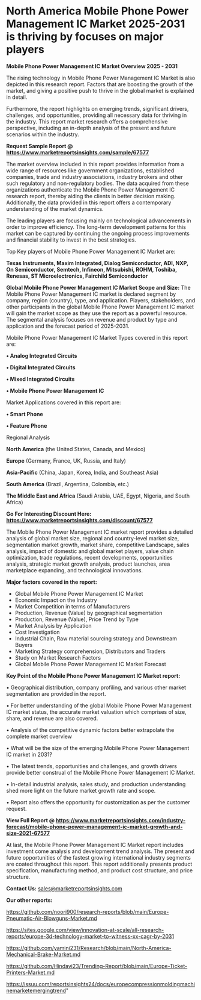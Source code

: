 # North America Mobile Phone Power Management IC Market 2025-2031 is thriving by focuses on major players

<Strong> Mobile Phone Power Management IC Market Overview 2025 - 2031</strong>

The rising technology in Mobile Phone Power Management IC Market is also depicted in this research report. Factors that are boosting the growth of the market, and giving a positive push to thrive in the global market is explained in detail.

Furthermore, the report highlights on emerging trends, significant drivers, challenges, and opportunities, providing all necessary data for thriving in the industry. This report market research offers a comprehensive perspective, including an in-depth analysis of the present and future scenarios within the industry.

<strong>Request Sample Report @ <a href=https://www.marketreportsinsights.com/sample/67577>https://www.marketreportsinsights.com/sample/67577</a></strong>

The market overview included in this report provides information from a wide range of resources like government organizations, established companies, trade and industry associations, industry brokers and other such regulatory and non-regulatory bodies. The data acquired from these organizations authenticate the Mobile Phone Power Management IC research report, thereby aiding the clients in better decision making. Additionally, the data provided in this report offers a contemporary understanding of the market dynamics.

The leading players are focusing mainly on technological advancements in order to improve efficiency. The long-term development patterns for this market can be captured by continuing the ongoing process improvements and financial stability to invest in the best strategies.

Top Key players of Mobile Phone Power Management IC Market are:

<strong>Texas Instruments, Maxim Integrated, Dialog Semiconductor, ADI, NXP, On Semiconductor, Semtech, Infineon, Mitsubishi, ROHM, Toshiba, Renesas, ST Microelectronics, Fairchild Semiconductor</strong>

<strong><b>Global Mobile Phone Power Management IC Market Scope and Size:</b></strong>
The Mobile Phone Power Management IC market is declared segment by company, region (country), type, and application. Players, stakeholders, and other participants in the global Mobile Phone Power Management IC market will gain the market scope as they use the report as a powerful resource. The segmental analysis focuses on revenue and product by type and application and the forecast period of 2025-2031.

Mobile Phone Power Management IC Market Types covered in this report are:

<strong>• Analog Integrated Circuits

• Digital Integrated Circuits

• Mixed Integrated Circuits

• Mobile Phone Power Management IC</strong>

Market Applications covered in this report are:

<strong>• Smart Phone

• Feature Phone</strong> 

Regional Analysis

<strong>North America</strong> (the United States, Canada, and Mexico)

<strong>Europe</strong> (Germany, France, UK, Russia, and Italy)

<strong>Asia-Pacific</strong> (China, Japan, Korea, India, and Southeast Asia)

<strong>South America</strong> (Brazil, Argentina, Colombia, etc.)

<strong>The Middle East and Africa</strong> (Saudi Arabia, UAE, Egypt, Nigeria, and South Africa)

<strong>Go For Interesting Discount Here: <a href=https://www.marketreportsinsights.com/discount/67577>https://www.marketreportsinsights.com/discount/67577</a></strong>

The Mobile Phone Power Management IC market report provides a detailed analysis of global market size, regional and country-level market size, segmentation market growth, market share, competitive Landscape, sales analysis, impact of domestic and global market players, value chain optimization, trade regulations, recent developments, opportunities analysis, strategic market growth analysis, product launches, area marketplace expanding, and technological innovations.

<strong><b>Major factors covered in the report:</b></strong>
<ul>
  <li>Global Mobile Phone Power Management IC Market </li>
  <li>Economic Impact on the Industry</li>
  <li>Market Competition in terms of Manufacturers</li>
  <li>Production, Revenue (Value) by geographical segmentation</li>
  <li>Production, Revenue (Value), Price Trend by Type</li>
  <li>Market Analysis by Application</li>
  <li>Cost Investigation</li>
  <li>Industrial Chain, Raw material sourcing strategy and Downstream Buyers</li>
  <li>Marketing Strategy comprehension, Distributors and Traders</li>
  <li>Study on Market Research Factors</li>
  <li>Global Mobile Phone Power Management IC Market Forecast</li>
</ul>

<strong><b>Key Point of the Mobile Phone Power Management IC Market report:</b></strong>

• Geographical distribution, company profiling, and various other market segmentation are provided in the report.

• For better understanding of the global Mobile Phone Power Management IC market status, the accurate market valuation which comprises of size, share, and revenue are also covered.

• Analysis of the competitive dynamic factors better extrapolate the complete market overview

• What will be the size of the emerging Mobile Phone Power Management IC market in 2031?

• The latest trends, opportunities and challenges, and growth drivers provide better construal of the Mobile Phone Power Management IC Market.

• In-detail industrial analysis, sales study, and production understanding shed more light on the future market growth rate and scope.

• Report also offers the opportunity for customization as per the customer request.

<strong><b>View Full Report @ <a href=https://www.marketreportsinsights.com/industry-forecast/mobile-phone-power-management-ic-market-growth-and-size-2021-67577>https://www.marketreportsinsights.com/industry-forecast/mobile-phone-power-management-ic-market-growth-and-size-2021-67577</a></b></strong>


At last, the Mobile Phone Power Management IC Market report includes investment come analysis and development trend analysis. The present and future opportunities of the fastest growing international industry segments are coated throughout this report. This report additionally presents product specification, manufacturing method, and product cost structure, and price structure.

<strong>Contact Us:</strong>
sales@marketreportsinsights.com

<strong>Our other reports:</strong>

<a href=https://github.com/noori900/research-reports/blob/main/Europe-Pneumatic-Air-Blowguns-Market.md>https://github.com/noori900/research-reports/blob/main/Europe-Pneumatic-Air-Blowguns-Market.md</a>

<a href=https://sites.google.com/view/innovation-at-scale/all-research-reports/europe-3d-technology-market-to-witness-xx-cagr-by-2031>https://sites.google.com/view/innovation-at-scale/all-research-reports/europe-3d-technology-market-to-witness-xx-cagr-by-2031</a>

<a href=https://github.com/yamini231/Research/blob/main/North-America-Mechanical-Brake-Market.md>https://github.com/yamini231/Research/blob/main/North-America-Mechanical-Brake-Market.md</a>

<a href=https://github.com/Hindavi23/Trending-Report/blob/main/Europe-Ticket-Printers-Market.md>https://github.com/Hindavi23/Trending-Report/blob/main/Europe-Ticket-Printers-Market.md</a>

<a href=https://issuu.com/reportsinsights24/docs/europecompressionmoldingmachinemarketemergingtrend>https://issuu.com/reportsinsights24/docs/europecompressionmoldingmachinemarketemergingtrend</a>"
